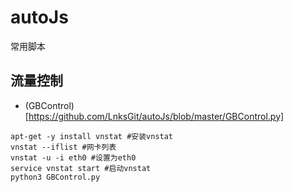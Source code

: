 # autoJs
常用脚本

## 流量控制
- (GBControl)[https://github.com/LnksGit/autoJs/blob/master/GBControl.py]
```
apt-get -y install vnstat #安装vnstat
vnstat --iflist #网卡列表
vnstat -u -i eth0 #设置为eth0
service vnstat start #启动vnstat
python3 GBControl.py
``` 
